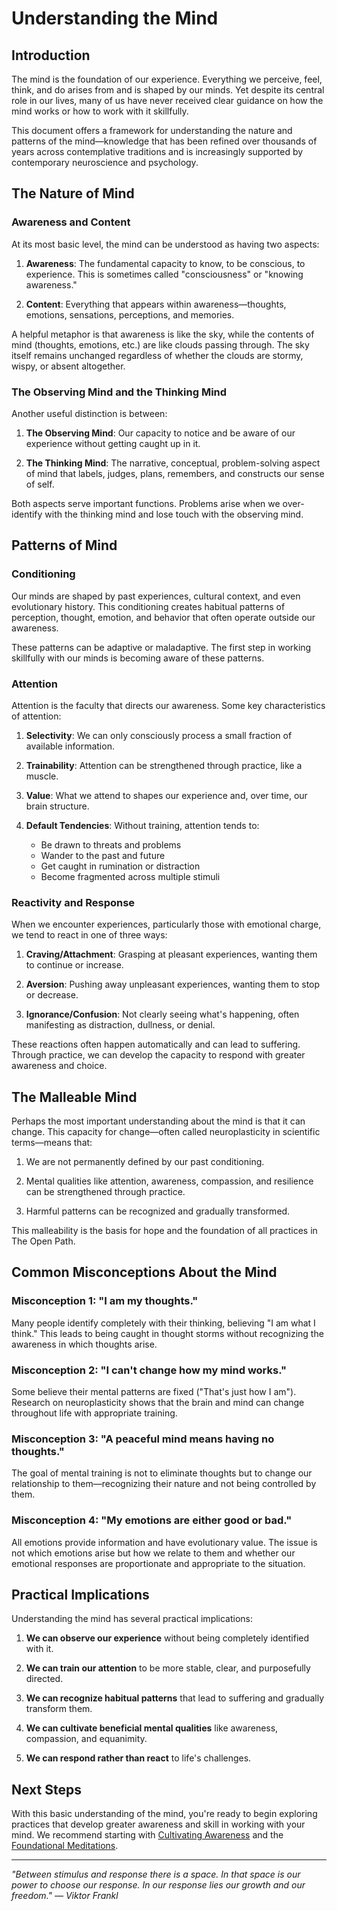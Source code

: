 # Understanding the Mind

## Introduction

The mind is the foundation of our experience. Everything we perceive, feel, think, and do arises from and is shaped by our minds. Yet despite its central role in our lives, many of us have never received clear guidance on how the mind works or how to work with it skillfully.

This document offers a framework for understanding the nature and patterns of the mind—knowledge that has been refined over thousands of years across contemplative traditions and is increasingly supported by contemporary neuroscience and psychology.

## The Nature of Mind

### Awareness and Content

At its most basic level, the mind can be understood as having two aspects:

1. **Awareness**: The fundamental capacity to know, to be conscious, to experience. This is sometimes called "consciousness" or "knowing awareness."

2. **Content**: Everything that appears within awareness—thoughts, emotions, sensations, perceptions, and memories.

A helpful metaphor is that awareness is like the sky, while the contents of mind (thoughts, emotions, etc.) are like clouds passing through. The sky itself remains unchanged regardless of whether the clouds are stormy, wispy, or absent altogether.

### The Observing Mind and the Thinking Mind

Another useful distinction is between:

1. **The Observing Mind**: Our capacity to notice and be aware of our experience without getting caught up in it.

2. **The Thinking Mind**: The narrative, conceptual, problem-solving aspect of mind that labels, judges, plans, remembers, and constructs our sense of self.

Both aspects serve important functions. Problems arise when we over-identify with the thinking mind and lose touch with the observing mind.

## Patterns of Mind

### Conditioning

Our minds are shaped by past experiences, cultural context, and even evolutionary history. This conditioning creates habitual patterns of perception, thought, emotion, and behavior that often operate outside our awareness.

These patterns can be adaptive or maladaptive. The first step in working skillfully with our minds is becoming aware of these patterns.

### Attention

Attention is the faculty that directs our awareness. Some key characteristics of attention:

1. **Selectivity**: We can only consciously process a small fraction of available information.

2. **Trainability**: Attention can be strengthened through practice, like a muscle.

3. **Value**: What we attend to shapes our experience and, over time, our brain structure.

4. **Default Tendencies**: Without training, attention tends to:
   - Be drawn to threats and problems
   - Wander to the past and future
   - Get caught in rumination or distraction
   - Become fragmented across multiple stimuli

### Reactivity and Response

When we encounter experiences, particularly those with emotional charge, we tend to react in one of three ways:

1. **Craving/Attachment**: Grasping at pleasant experiences, wanting them to continue or increase.

2. **Aversion**: Pushing away unpleasant experiences, wanting them to stop or decrease.

3. **Ignorance/Confusion**: Not clearly seeing what's happening, often manifesting as distraction, dullness, or denial.

These reactions often happen automatically and can lead to suffering. Through practice, we can develop the capacity to respond with greater awareness and choice.

## The Malleable Mind

Perhaps the most important understanding about the mind is that it can change. This capacity for change—often called neuroplasticity in scientific terms—means that:

1. We are not permanently defined by our past conditioning.

2. Mental qualities like attention, awareness, compassion, and resilience can be strengthened through practice.

3. Harmful patterns can be recognized and gradually transformed.

This malleability is the basis for hope and the foundation of all practices in The Open Path.

## Common Misconceptions About the Mind

### Misconception 1: "I am my thoughts."

Many people identify completely with their thinking, believing "I am what I think." This leads to being caught in thought storms without recognizing the awareness in which thoughts arise.

### Misconception 2: "I can't change how my mind works."

Some believe their mental patterns are fixed ("That's just how I am"). Research on neuroplasticity shows that the brain and mind can change throughout life with appropriate training.

### Misconception 3: "A peaceful mind means having no thoughts."

The goal of mental training is not to eliminate thoughts but to change our relationship to them—recognizing their nature and not being controlled by them.

### Misconception 4: "My emotions are either good or bad."

All emotions provide information and have evolutionary value. The issue is not which emotions arise but how we relate to them and whether our emotional responses are proportionate and appropriate to the situation.

## Practical Implications

Understanding the mind has several practical implications:

1. **We can observe our experience** without being completely identified with it.

2. **We can train our attention** to be more stable, clear, and purposefully directed.

3. **We can recognize habitual patterns** that lead to suffering and gradually transform them.

4. **We can cultivate beneficial mental qualities** like awareness, compassion, and equanimity.

5. **We can respond rather than react** to life's challenges.

## Next Steps

With this basic understanding of the mind, you're ready to begin exploring practices that develop greater awareness and skill in working with your mind. We recommend starting with [Cultivating Awareness](02_CultivatingAwareness.md) and the [Foundational Meditations](../Practices/01_FoundationalMeditations.md).

---

*"Between stimulus and response there is a space. In that space is our power to choose our response. In our response lies our growth and our freedom." — Viktor Frankl*

